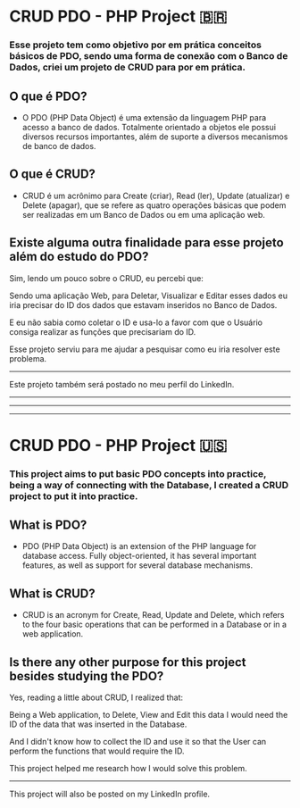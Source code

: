 # CRUD PDO - PHP Project 🇧🇷

### Esse projeto tem como objetivo por em prática conceitos básicos de PDO, sendo uma forma de conexão com o Banco de Dados, criei um projeto de CRUD para por em prática.

## O que é PDO?

- O PDO (PHP Data Object) é uma extensão da linguagem PHP para acesso a banco de dados. Totalmente orientado a objetos ele possui diversos recursos importantes, além de suporte a diversos mecanismos de banco de dados.

## O que é CRUD?

- CRUD é um acrônimo para Create (criar), Read (ler), Update (atualizar) e Delete (apagar), que se refere as quatro operações básicas que podem ser realizadas em um Banco de Dados ou em uma aplicação web.

## Existe alguma outra finalidade para esse projeto além do estudo do PDO?

Sim, lendo um pouco sobre o CRUD, eu percebi que:

Sendo uma aplicação Web, para Deletar, Visualizar e Editar esses dados eu iria precisar do ID dos dados que estavam inseridos no Banco de Dados.

E eu não sabia como coletar o ID e usa-lo a favor com que o Usuário consiga realizar as funções que precisariam do ID. 

Esse projeto serviu para me ajudar a pesquisar como eu iria resolver este problema.

<hr>

Este projeto também será postado no meu perfil do LinkedIn.



<hr>
<hr>
<hr>



# CRUD PDO - PHP Project 🇺🇸

### This project aims to put basic PDO concepts into practice, being a way of connecting with the Database, I created a CRUD project to put it into practice.

## What is PDO?

- PDO (PHP Data Object) is an extension of the PHP language for database access. Fully object-oriented, it has several important features, as well as support for several database mechanisms.

## What is CRUD?

- CRUD is an acronym for Create, Read, Update and Delete, which refers to the four basic operations that can be performed in a Database or in a web application.

## Is there any other purpose for this project besides studying the PDO?

Yes, reading a little about CRUD, I realized that:

Being a Web application, to Delete, View and Edit this data I would need the ID of the data that was inserted in the Database.

And I didn't know how to collect the ID and use it so that the User can perform the functions that would require the ID.

This project helped me research how I would solve this problem.

<hr>

This project will also be posted on my LinkedIn profile.
